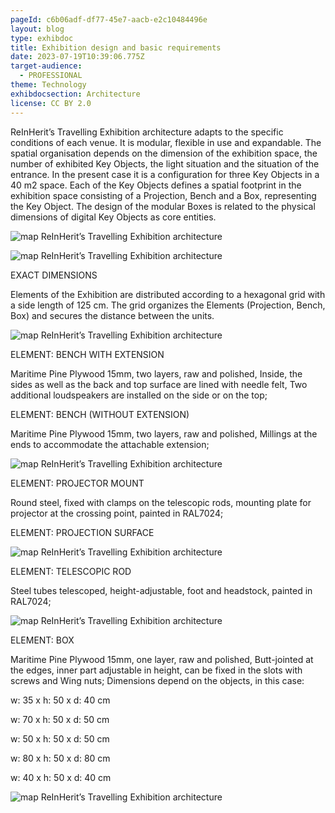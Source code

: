 ```yaml
---
pageId: c6b06adf-df77-45e7-aacb-e2c10484496e
layout: blog
type: exhibdoc
title: Exhibition design and basic requirements
date: 2023-07-19T10:39:06.775Z
target-audience:
  - PROFESSIONAL
theme: Technology
exhibdocsection: Architecture
license: CC BY 2.0
---
```

ReInHerit’s Travelling Exhibition architecture adapts to the specific conditions of each venue. It
is modular, flexible in use and expandable. The spatial organisation depends on the dimension of
the exhibition space, the number of exhibited Key Objects, the light situation and the situation of
the entrance. In the present case it is a configuration for three Key Objects in a 40 m2 space. Each
of the Key Objects defines a spatial footprint in the exhibition space consisting of a Projection,
Bench and a Box, representing the Key Object. The design of the modular Boxes is related to the
physical dimensions of digital Key Objects as core entities.

![map ReInHerit’s Travelling Exhibition architecture](https://ucarecdn.com/f808405d-f69b-4fff-b841-15b3a01430a3/)

![map ReInHerit’s Travelling Exhibition architecture](https://ucarecdn.com/d2b218d8-d1bb-4e30-85cc-2eb0eefc5ca8/)

EXACT DIMENSIONS

Elements of the Exhibition are distributed according to a hexagonal grid with a side length of 125
cm. The grid organizes the Elements (Projection, Bench, Box) and secures the distance between the
units.

![map ReInHerit’s Travelling Exhibition architecture](https://ucarecdn.com/1668ef6c-09ad-4f50-9fec-281033d15c4e/)

ELEMENT: BENCH WITH EXTENSION

Maritime Pine Plywood 15mm, two layers, raw and polished,
Inside, the sides as well as the back and top surface are lined with needle felt,
Two additional loudspeakers are installed on the side or on the top;

ELEMENT: BENCH (WITHOUT EXTENSION)

Maritime Pine Plywood 15mm, two layers, raw and polished,
Millings at the ends to accommodate the attachable extension;

![map ReInHerit’s Travelling Exhibition architecture](https://ucarecdn.com/df1cac0f-78b5-4464-8648-646e09bc9644/)

ELEMENT: PROJECTOR MOUNT

Round steel, fixed with clamps on the telescopic rods, mounting plate for
projector at the crossing point, painted in RAL7024;

ELEMENT: PROJECTION SURFACE

![map ReInHerit’s Travelling Exhibition architecture](https://ucarecdn.com/db327c18-51ff-4f27-a369-53d2e74ce873/)

ELEMENT: TELESCOPIC ROD

Steel tubes telescoped, height-adjustable,
foot and headstock, painted in RAL7024;

![map ReInHerit’s Travelling Exhibition architecture](https://ucarecdn.com/5c7a8d74-cc06-49d5-87d2-470664264840/)

ELEMENT: BOX

Maritime Pine Plywood 15mm, one layer, raw and polished, Butt-jointed at the edges,
inner part adjustable in height, can be fixed in the slots with screws and Wing nuts;
Dimensions depend on the objects, in this case:

w: 35 x h: 50 x d: 40 cm

w: 70 x h: 50 x d: 50 cm

w: 50 x h: 50 x d: 50 cm

w: 80 x h: 50 x d: 80 cm

w: 40 x h: 50 x d: 40 cm

![map ReInHerit’s Travelling Exhibition architecture](https://ucarecdn.com/0e17cce0-4217-4e8f-b0c6-4b405a5d1501/)